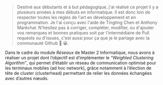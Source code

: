> Destiné aux débutants et à but pédagogique, j'ai réalisé ce projet il y a plusieurs années à mes débuts en informatique. Il est donc loin de respecter toutes les règles de l'art en développement et en programmation. Je l'ai conçu avec l'aide de Tingting Chen et Anthony Maréchal. N'hésitez pas à corriger, compléter, modifier, ou d'ajouter vos remarques et bonnes pratiques soit par l'intermédiaire de Pull requests ou d'issues, c'est aussi pour ça que je le partage avec la communauté Github 💪 😀.

Dans le cadre du module *Réseaux* de Master 2 Informatique, nous avons à réaliser un projet dont l’objectif est d’implémenter le *“Weighted Clustering Algorithm”*, qui permet d’établir un réseau de communication optimisé pour les terminaux mobiles (ad hoc network), grâce notamment à l’élection de tête de cluster (clusterhead) permettant de relier les données échangées avec d’autres nœuds.
